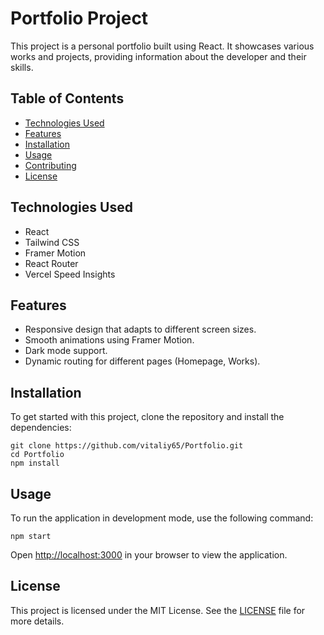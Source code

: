 # Portfolio Project

This project is a personal portfolio built using React. It showcases various works and projects, providing information about the developer and their skills.

## Table of Contents

- [Technologies Used](#technologies-used)
- [Features](#features)
- [Installation](#installation)
- [Usage](#usage)
- [Contributing](#contributing)
- [License](#license)

## Technologies Used

- React
- Tailwind CSS
- Framer Motion
- React Router
- Vercel Speed Insights

## Features

- Responsive design that adapts to different screen sizes.
- Smooth animations using Framer Motion.
- Dark mode support.
- Dynamic routing for different pages (Homepage, Works).

## Installation

To get started with this project, clone the repository and install the dependencies:
```
git clone https://github.com/vitaliy65/Portfolio.git
cd Portfolio
npm install
```

## Usage

To run the application in development mode, use the following command:
```
npm start
```

Open [http://localhost:3000](http://localhost:3000) in your browser to view the application.

## License
This project is licensed under the MIT License. See the [LICENSE](LICENSE) file for more details.
